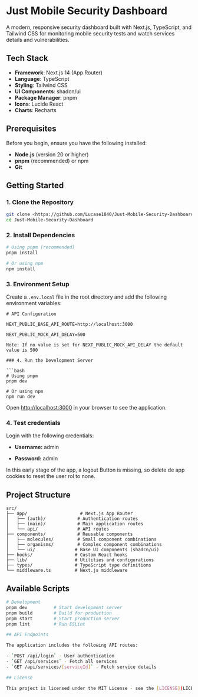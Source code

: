 # Just Mobile Security Dashboard

A modern, responsive security dashboard built with Next.js, TypeScript, and Tailwind CSS for monitoring mobile security tests and watch services details and vulnerabilities.

## Tech Stack

- **Framework**: Next.js 14 (App Router)
- **Language**: TypeScript
- **Styling**: Tailwind CSS
- **UI Components**: shadcn/ui
- **Package Manager**: pnpm
- **Icons**: Lucide React
- **Charts**: Recharts

## Prerequisites

Before you begin, ensure you have the following installed:

- **Node.js** (version 20 or higher)
- **pnpm** (recommended) or npm
- **Git**

## Getting Started

### 1. Clone the Repository

```bash
git clone <https://github.com/Lucase1840/Just-Mobile-Security-Dashboard>
cd Just-Mobile-Security-Dashboard
```

### 2. Install Dependencies

```bash
# Using pnpm (recommended)
pnpm install

# Or using npm
npm install
```

### 3. Environment Setup

Create a `.env.local` file in the root directory and add the following environment variables:

````env
# API Configuration

NEXT_PUBLIC_BASE_API_ROUTE=http://localhost:3000

NEXT_PUBLIC_MOCK_API_DELAY=500

Note: If no value is set for NEXT_PUBLIC_MOCK_API_DELAY the default value is 500

### 4. Run the Development Server

```bash
# Using pnpm
pnpm dev

# Or using npm
npm run dev
````

Open [http://localhost:3000](http://localhost:3000) in your browser to see the application.

### 4. Test credentials

Login with the following credentials:

- **Username:** admin

- **Password:** admin

In this early stage of the app, a logout Button is missing, so delete de app cookies to reset
the user rol to none.

## Project Structure

```
src/
├── app/                    # Next.js App Router
│   ├── (auth)/            # Authentication routes
│   ├── (main)/            # Main application routes
│   └── api/               # API routes
├── components/            # Reusable components
│   ├── molecules/         # Small component combinations
│   ├── organisms/         # Complex component combinations
│   └── ui/               # Base UI components (shadcn/ui)
├── hooks/                # Custom React hooks
├── lib/                  # Utilities and configurations
├── types/                # TypeScript type definitions
└── middleware.ts         # Next.js middleware
```

## Available Scripts

```bash
# Development
pnpm dev          # Start development server
pnpm build        # Build for production
pnpm start        # Start production server
pnpm lint         # Run ESLint

## API Endpoints

The application includes the following API routes:

- `POST /api/login` - User authentication
- `GET /api/services` - Fetch all services
- `GET /api/services/[serviceId]` - Fetch service details

## License

This project is licensed under the MIT License - see the [LICENSE](LICENSE) file for details.
```

